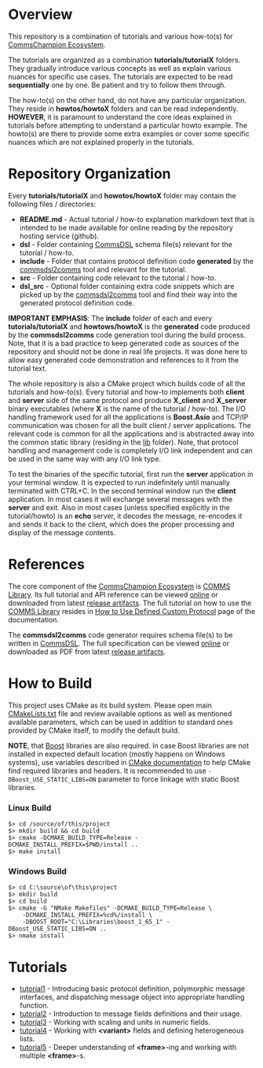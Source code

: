# Overview
This repository is a combination of tutorials and various how-to(s) for
[CommsChampion Ecosystem](https://arobenko.github.io/cc). 

The tutorials are organized as a combination **tutorials/tutorialX** folders. They 
gradually introduce various concepts as well as explain various nuances for specific
use cases. The tutorials are expected to be read **sequentially**
one by one. Be patient and try to follow them through.

The how-to(s) on the other hand, do not have any particular organization. They
reside in **howtos/howtoX** folders and can be read independently. **HOWEVER**, it is
paramount to understand the core ideas explained in tutorials before attempting
to understand a particular howto example. The howto(s) are
there to provide some extra examples or cover some specific nuances which are
not explained properly in the tutorials. 

# Repository Organization
Every **tutorials/tutorialX** and **howotos/howtoX** folder may contain the following files / directories:

- **README.md** - Actual tutorial / how-to explanation markdown text that is 
intended to be made available for online reading by the repository hosting service
(github).
- **dsl** - Folder containing [CommsDSL](https://github.com/arobenko/CommsDSL-Specification)
schema file(s) relevant for the tutorial / how-to.
- **include** - Folder that contains protocol definition code 
**generated** by the [commsdsl2comms](https://github.com/arobenko/commsdsl)
tool and relevant for the tutorial.
- **src** - Folder containing code relevant to the tutorial / how-to.
- **dsl_src** - Optional folder containing extra code snippets which are 
picked up by the [commsdsl2comms](https://github.com/arobenko/commsdsl) tool
and find their way into the generated protocol definition code.

**IMPORTANT EMPHASIS**: The **include** folder of each and every **tutorials/tutorialX**
and **howtows/howtoX** is the **generated** code produced by the **commsdsl2comms** code
generation tool during the build process. Note, that it is a bad practice to
keep generated code as sources of the repository and should not be done in 
real life projects. It was done here to allow easy generated code demonstration and
references to it from the tutorial text.

The whole repository is also a CMake project which builds code of all the 
tutorials and how-to(s). Every tutorial and how-to implements both **client** 
and **server** side of the same protocol and produce **X_client** and **X_server**
binary executables (where **X** is the name of the tutorial / how-to). 
The I/O handling framework used for all the applications is 
**Boost.Asio** and TCP/IP communication was chosen for all the built client / server
applications. The relevant code is common for all the applications and is abstracted away into the
common static library (residing in the [lib](../../tree/master/lib) folder). Note, that
protocol handling and management code is completely I/O link independent and can
be used in the same way with any I/O link type.

To test the binaries of the specific tutorial, first run the **server** application
in your terminal window. It is expected to run indefinitely until manually terminated
with CTRL+C. In the second terminal window run the **client** application. In most
cases it will exchange several messages with the **server** and exit. Also in most
cases (unless specified explicitly in the tutorial/howto) is an **echo** server, it
decodes the message, re-encodes it and sends it back to the client, which does the
proper processing and display of the message contents.

# References
The core component of the [CommsChampion Ecosystem](https://arobenko.github.io/cc) is
[COMMS Library](https://github.com/arobenko/comms_champion#comms-library). Its full
tutorial and API reference can be viewed [online](https://arobenko.github.io/comms_doc) or
downloaded from latest [release artifacts](https://github.com/arobenko/comms_champion/releases).
The full tutorial on how to use the [COMMS Library](https://github.com/arobenko/comms_champion#comms-library)
resides in
[How to Use Defined Custom Protocol](https://arobenko.github.io/comms_doc/page_use_prot.html)
page of the documentation.

The **commsdsl2comms** code generator requires schema file(s) to be written in
[CommsDSL](https://github.com/arobenko/CommsDSL-Specification). The full specification
can be viewed [online](https://arobenko.gitbooks.io/commsdsl-specification/content/) or
downloaded as PDF from latest [release artifacts](https://github.com/arobenko/CommsDSL-Specification/releases).

# How to Build
This project uses CMake as its build system. Please open main
[CMakeLists.txt](CMakeLists.txt) file and review available options as well as
mentioned available parameters, which can be used in addition to standard 
ones provided by CMake itself, to modify the default build. 

**NOTE**, that [Boost](https://www.boost.org) libraries are also required.
In case Boost libraries are not installed in expected default location
(mostly happens on Windows systems), use variables described in 
[CMake documentation](https://cmake.org/cmake/help/v3.8/module/FindBoost.html) 
to help CMake find required libraries and headers.
It is recommended to use `-DBoost_USE_STATIC_LIBS=ON` parameter to force
linkage with static Boost libraries.

### Linux Build
```
$> cd /source/of/this/project
$> mkdir build && cd build
$> cmake -DCMAKE_BUILD_TYPE=Release -DCMAKE_INSTALL_PREFIX=$PWD/install ..
$> make install
```
### Windows Build
```
$> cd C:\source\of\this\project
$> mkdir build
$> cd build
$> cmake -G "NMake Makefiles" -DCMAKE_BUILD_TYPE=Release \ 
    -DCMAKE_INSTALL_PREFIX=%cd%/install \
    -DBOOST_ROOT="C:\Libraries\boost_1_65_1" -DBoost_USE_STATIC_LIBS=ON ..
$> nmake install
```

# Tutorials

- [tutorial1](../../tree/master/tutorials/tutorial1) - Introducing basic protocol definition, polymorphic message 
  interfaces, and dispatching message object into appropriate handling function.
- [tutorial2](../../tree/master/tutorials/tutorial2) - Introduction to message fields definitions and their usage.
- [tutorial3](../../tree/master/tutorials/tutorial3) - Working with scaling and units in numeric fields.
- [tutorial4](../../tree/master/tutorials/tutorial4) - Working with **&lt;variant&gt;** fields and defining heterogeneous
  lists.
- [tutorial5](../../tree/master/tutorials/tutorial5) - Deeper understanding of **&lt;frame&gt;**-ing and working 
  with multiple **&lt;frame&gt;**-s.
